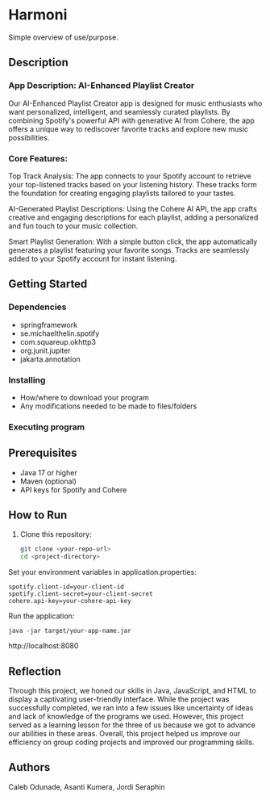 # Harmoni

Simple overview of use/purpose.

## Description

### App Description: AI-Enhanced Playlist Creator

Our AI-Enhanced Playlist Creator app is designed for music enthusiasts who want personalized, intelligent, and seamlessly curated playlists. By combining Spotify's powerful API with generative AI from Cohere, the app offers a unique way to rediscover favorite tracks and explore new music possibilities.

### Core Features:

Top Track Analysis:
The app connects to your Spotify account to retrieve your top-listened tracks based on your listening history. These tracks form the foundation for creating engaging playlists tailored to your tastes.

AI-Generated Playlist Descriptions:
Using the Cohere AI API, the app crafts creative and engaging descriptions for each playlist, adding a personalized and fun touch to your music collection.

Smart Playlist Generation:
With a simple button click, the app automatically generates a playlist featuring your favorite songs. Tracks are seamlessly added to your Spotify account for instant listening.

## Getting Started

### Dependencies
* springframework
* se.michaelthelin.spotify
* com.squareup.okhttp3
* org.junit.jupiter
* jakarta.annotation

### Installing

* How/where to download your program
* Any modifications needed to be made to files/folders

### Executing program
## Prerequisites
- Java 17 or higher
- Maven (optional)
- API keys for Spotify and Cohere  

## How to Run

1. Clone this repository:
   ```bash
   git clone <your-repo-url>
   cd <project-directory>
Set your environment variables in application.properties:
```
spotify.client-id=your-client-id
spotify.client-secret=your-client-secret
cohere.api-key=your-cohere-api-key
```

Run the application:
```
java -jar target/your-app-name.jar
```
http://localhost:8080

## Reflection

Through this project, we honed our skills in Java, JavaScript, and HTML to display a captivating user-friendly interface. While the project was successfully completed, we ran into a few issues like uncertainty of ideas and lack of knowledge of the programs we used. However, this project served as a learning lesson for the three of us because we got to advance our abilities in these areas. Overall, this project helped us improve our efficiency on group coding projects and improved our programming skills.

## Authors

Caleb Odunade, Asanti Kumera,  Jordi Seraphin
